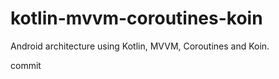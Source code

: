 # kotlin-mvvm-coroutines-koin
Android architecture using Kotlin, MVVM, Coroutines and Koin.


commit
